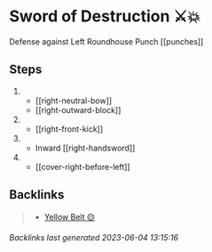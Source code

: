 # Sword of Destruction ⚔️💥

Defense against Left Roundhouse Punch
[[punches]]

## Steps

1.  - [[right-neutral-bow]]
    - [[right-outward-block]]
2.  - [[right-front-kick]]
3.  - Inward [[right-handsword]]
4.  - [[cover-right-before-left]]

## Backlinks

> - [Yellow Belt 🟡](..\belts\yellow.md)

_Backlinks last generated 2023-06-04 13:15:16_
